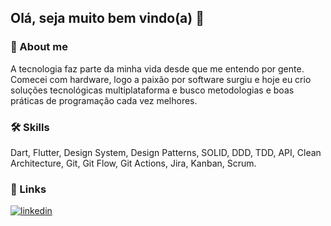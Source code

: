 ## Olá, seja muito bem vindo(a) 👋

### 🚀 About me
A tecnologia faz parte da minha vida desde que me entendo por gente. Comecei com hardware, logo a paixão por software surgiu e hoje eu crio soluções tecnológicas multiplataforma e busco metodologias e boas práticas de programação cada vez melhores.

### 🛠 Skills
Dart, Flutter, Design System, Design Patterns, SOLID, DDD, TDD, API, Clean Architecture, Git, Git Flow, Git Actions, Jira, Kanban, Scrum.

### 🔗 Links
[![linkedin](https://img.shields.io/badge/linkedin-0A66C2?style=for-the-badge&logo=linkedin&logoColor=white)](https://www.linkedin.com/in/mthsena/)
